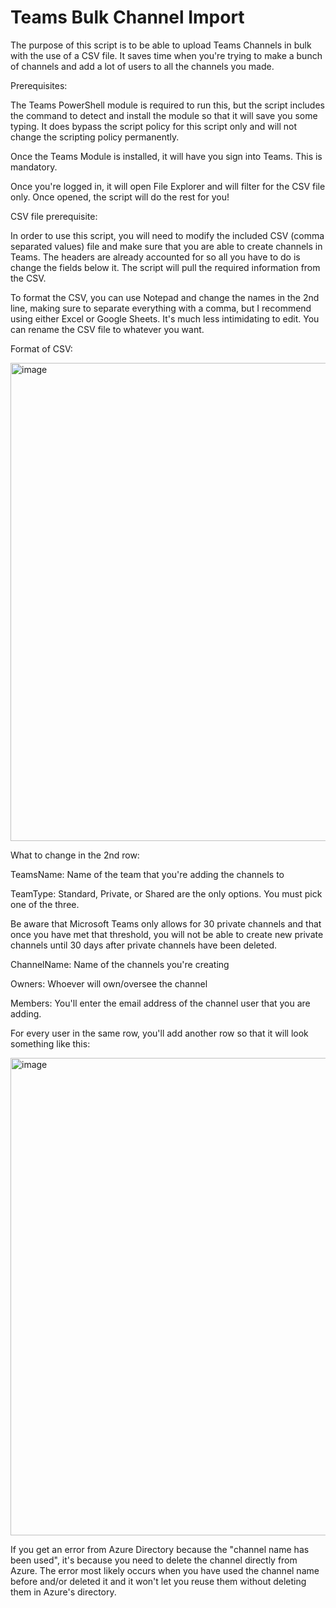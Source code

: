 # Teams Bulk Channel Import

The purpose of this script is to be able to upload Teams Channels in bulk with the use of a CSV file. It saves time when you're trying to make a bunch of channels and add a lot of users to all the channels you made.


Prerequisites:


The Teams PowerShell module is required to run this, but the script includes the command to detect and install the module so that it will save you some typing. It does bypass the script policy for this script only and will not change the scripting policy permanently.

Once the Teams Module is installed, it will have you sign into Teams. This is mandatory.

Once you're logged in, it will open File Explorer and will filter for the CSV file only. Once opened, the script will do the rest for you!

CSV file prerequisite:


In order to use this script, you will need to modify the included CSV (comma separated values) file and make sure that you are able to create channels in Teams. The headers are already accounted for so all you have to do is change the fields below it. The script will pull the required information from the CSV.

To format the CSV, you can use Notepad and change the names in the 2nd line, making sure to separate everything with a comma, but I recommend using either Excel or Google Sheets. It's much less intimidating to edit. You can rename the CSV file to whatever you want.

Format of CSV:

<img width="765" alt="image" src="https://user-images.githubusercontent.com/70851634/205086803-8baf01ab-beaa-4f91-bd30-7d0f3454b894.png">

What to change in the 2nd row:

TeamsName: Name of the team that you're adding the channels to

TeamType: Standard, Private, or Shared are the only options. You must pick one of the three.

Be aware that Microsoft Teams only allows for 30 private channels and that once you have met that threshold, you will not be able to create new private channels until 30 days after private channels have been deleted.

ChannelName: Name of the channels you're creating

Owners: Whoever will own/oversee the channel

Members: You'll enter the email address of the channel user that you are adding.


For every user in the same row, you'll add another row so that it will look something like this:

<img width="764" alt="image" src="https://user-images.githubusercontent.com/70851634/205088060-15e67f87-ad96-4bd6-8656-547d2d2757ae.png">


If you get an error from Azure Directory because the "channel name has been used", it's because you need to delete the channel directly from Azure. The error most likely occurs when you have used the channel name before and/or deleted it and it won't let you reuse them without deleting them in Azure's directory.
